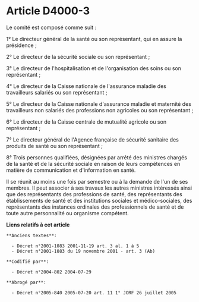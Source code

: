 # Article D4000-3

Le comité est composé comme suit :

1° Le directeur général de la santé ou son représentant, qui en assure la présidence ;

2° Le directeur de la sécurité sociale ou son représentant ;

3° Le directeur de l'hospitalisation et de l'organisation des soins ou son représentant ;

4° Le directeur de la Caisse nationale de l'assurance maladie des travailleurs salariés ou son représentant ;

5° Le directeur de la Caisse nationale d'assurance maladie et maternité des travailleurs non salariés des professions non
agricoles ou son représentant ;

6° Le directeur de la Caisse centrale de mutualité agricole ou son représentant ;

7° Le directeur général de l'Agence française de sécurité sanitaire des produits de santé ou son représentant ;

8° Trois personnes qualifiées, désignées par arrêté des ministres chargés de la santé et de la sécurité sociale en raison de
leurs compétences en matière de communication et d'information en santé.

Il se réunit au moins une fois par semestre ou à la demande de l'un de ses membres. Il peut associer à ses travaux les autres
ministres intéressés ainsi que des représentants des professions de santé, des représentants des établissements de santé et
des institutions sociales et médico-sociales, des représentants des instances ordinales des professionnels de santé et de
toute autre personnalité ou organisme compétent.

**Liens relatifs à cet article**

	**Anciens textes**:

	  - Décret n°2001-1083 2001-11-19 art. 3 al. 1 à 5
	  - Décret n°2001-1083 du 19 novembre 2001 - art. 3 (Ab)

	**Codifié par**:

	  - Décret n°2004-802 2004-07-29

	**Abrogé par**:

	  - Décret n°2005-840 2005-07-20 art. 11 1° JORF 26 juillet 2005
